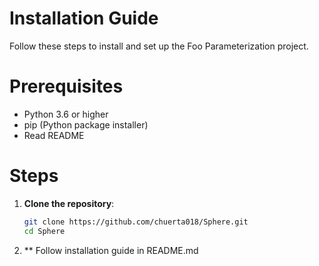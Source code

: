 # Installation Guide

Follow these steps to install and set up the Foo Parameterization project.

# Prerequisites

- Python 3.6 or higher
- pip (Python package installer)
- Read README

# Steps

1. **Clone the repository**:

   ```sh
   git clone https://github.com/chuerta018/Sphere.git
   cd Sphere

2. ** Follow installation guide in README.md
   
